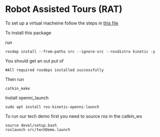 # Robot Assisted Tours (RAT)

To set up a virtual macheine follow the steps in [this file](SettingUpLinuxAndROS.pdf)

To install this package 

run

```
rosdep install --from-paths src --ignore-src --rosdistro kinetic -y
```

You should get an out put of

```
#All required rosdeps installed successfully
```

Then run 

```
catkin_make
```

Install openni_launch
```
sudo apt install ros-kinetic-openni-launch
```

To run our tech demo first you need to source ros in the catkin_ws
```
source devel/setup.bash
roslaunch src/techDemo.launch
```